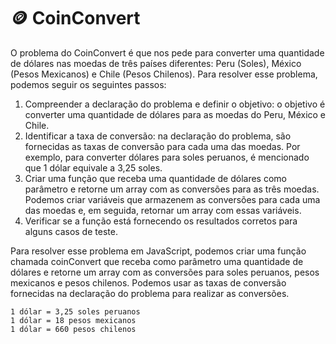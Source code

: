 # 🪙 CoinConvert

O problema do CoinConvert é que nos pede para converter uma quantidade de dólares nas moedas de três países diferentes: Peru (Soles), México (Pesos Mexicanos) e Chile (Pesos Chilenos). Para resolver esse problema, podemos seguir os seguintes passos:&#x20;

1. Compreender a declaração do problema e definir o objetivo: o objetivo é converter uma quantidade de dólares para as moedas do Peru, México e Chile.&#x20;
2. Identificar a taxa de conversão: na declaração do problema, são fornecidas as taxas de conversão para cada uma das moedas. Por exemplo, para converter dólares para soles peruanos, é mencionado que 1 dólar equivale a 3,25 soles.&#x20;
3. Criar uma função que receba uma quantidade de dólares como parâmetro e retorne um array com as conversões para as três moedas. Podemos criar variáveis que armazenem as conversões para cada uma das moedas e, em seguida, retornar um array com essas variáveis.
4. Verificar se a função está fornecendo os resultados corretos para alguns casos de teste.&#x20;

Para resolver esse problema em JavaScript, podemos criar uma função chamada coinConvert que receba como parâmetro uma quantidade de dólares e retorne um array com as conversões para soles peruanos, pesos mexicanos e pesos chilenos. Podemos usar as taxas de conversão fornecidas na declaração do problema para realizar as conversões.&#x20;

```
1 dólar = 3,25 soles peruanos
1 dólar = 18 pesos mexicanos
1 dólar = 660 pesos chilenos
```



